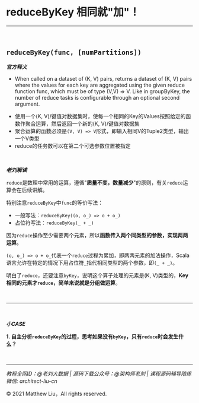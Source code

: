 # reduceByKey 相同就"加"！

---

<br>

## `reduceByKey(func, [numPartitions])`

**_官方释义_**
 
- When called on a dataset of (K, V) pairs, returns a dataset of (K, V) pairs where the values for each key are aggregated using the given reduce function func, which must be of type (V,V) => V. Like in groupByKey, the number of reduce tasks is configurable through an optional second argument.

<div class="hint">

- 使用一个(K, V)/键值对数据集时，使每一个相同的Key的Values按照给定的函数作聚合运算，然后返回一个新的(K, V)/键值对数据集
- 聚合运算的函数必须是`(V, V) => V`形式，即输入相同V的Tuple2类型，输出一个V类型
- reduce的任务数可以在第二个可选参数位置被指定

</div>

<br>

**_老刘解读_**

`reduce`是数理中常用的运算，遵循"**质量不变，数量减少**"的原则，有关`reduce`运算会在后续讲解。

特别注意`reduceByKey`中`func`的等价写法：

- 一般写法：`reduceByKey((o, o_) => o + o_)`
- 占位符写法：`reduceByKey(_ + _)`

因为`reduce`操作至少需要两个元素，所以**函数传入两个同类型的参数，实现两两运算**。

`(o, o_) => o + o_`代表一个`reduce`过程为累加，即两两元素的加法操作，Scala语言允许在特定的情况下用占位符`_`指代相同类型的两个参数，即`(_ + _)`。

明白了`reduce`，还要注意`byKey`，说明这个算子处理的元素是(K, V)类型的，**Key相同的元素才`reduce`，简单来说就是分组做运算**。

<br>

---

<br>

**_小CASE_**

**1. 自主分析`reduceByKey`的过程，思考如果没有`byKey`，只有`reduce`时会发生什么？**

<br>

---

_教程全网ID：@老刘大数据 | 源码下载公众号：@架构师老刘 | 课程源码辅导陪练微信: architect-liu-cn_

© 2021 Matthew Liu，All rights reserved. 